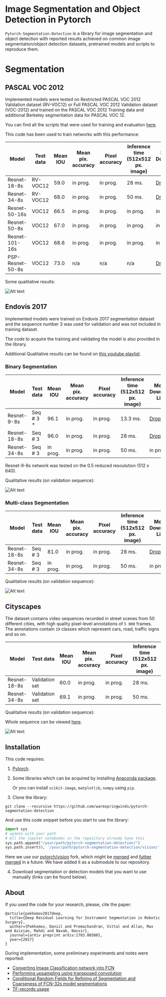 # Image Segmentation and Object Detection in Pytorch 

```Pytorch-Segmentation-Detection``` is a library for image segmentation and object detection with reported results achieved on common image segmentation/object detection datasets, pretrained models and scripts to reproduce them.


# Segmentation


## PASCAL VOC 2012

Implemented models were tested on Restricted PASCAL VOC 2012 Validation dataset (RV-VOC12) or Full PASCAL VOC 2012 Validation dataset (VOC-2012) and trained on
the PASCAL VOC 2012 Training data and additional Berkeley segmentation data for PASCAL VOC 12.

You can find all the scripts that were used for training and evaluation [here](pytorch_segmentation_detection/recipes/pascal_voc/segmentation).

This code has been used to train networks with this performance:

| Model            | Test data |Mean IOU | Mean pix. accuracy | Pixel accuracy|Inference time (512x512 px. image) | Model Download Link | Related paper |
|------------------|-----------|---------|--------------------|----------------|----|---------------------|----------|
| Resnet-18-8s    | RV-VOC12  | 59.0   | in prog.           | in prog.       |28 ms.| [Dropbox](https://www.dropbox.com/s/zxv1hb09fa8numa/resnet_18_8s_59.pth?dl=0)            | [DeepLab](https://arxiv.org/abs/1606.00915) |
| Resnet-34-8s   | RV-VOC12  | 68.0   | in prog.           | in prog.  | 50 ms.  | [Dropbox](https://www.dropbox.com/s/91wcu6bpqezu4br/resnet_34_8s_68.pth?dl=0)            | [DeepLab](https://arxiv.org/abs/1606.00915) |
| Resnet-50-16s   | VOC12  | 66.5   | in prog.           | in prog.  | in prog.  | in prog.        | [DeepLab](https://arxiv.org/abs/1606.00915) |
| Resnet-50-8s   | VOC12  | 67.0   | in prog.           | in prog.  | in prog.  | in prog.        | [DeepLab](https://arxiv.org/abs/1606.00915) |
| Resnet-101-16s   | VOC12  | 68.6   | in prog.           | in prog.  | in prog.  | in prog.        | [DeepLab](https://arxiv.org/abs/1606.00915) |
| PSP-Resnet-50-8s  | VOC12  | 73.0   | n/a              | n/a         | n/a |     [Dropbox](https://www.dropbox.com/s/i96v4wz2599uxzc/resnet_50_psp_long.pth?dl=0)                | [PSPnet](https://arxiv.org/abs/1612.01105) |


Some qualitative results:

![Alt text](pytorch_segmentation_detection/recipes/pascal_voc/segmentation/segmentation_demo_preview.gif?raw=true "Title")


## Endovis 2017

Implemented models were trained on Endovis 2017 segmentation dataset and the sequence number
3 was used for validation and was not included in training dataset. 

The code to acquire the training and validating the model is also provided in the library.

Additional Qualitative results can be found on [this youtube playlist](https://www.youtube.com/watch?v=DJZxOuT5GY0&list=PLJkMX36nfYD3MpJozA3kdJKQpTVishk5_).

### Binary Segmentation

| Model            | Test data |Mean IOU | Mean pix. accuracy | Pixel accuracy|Inference time (512x512 px. image) | Model Download Link |
|------------------|-----------|---------|--------------------|----------------|----|---------------------|
| Resnet-9-8s   | Seq # 3 *  | 96.1   | in prog.           | in prog.       |13.3 ms.| [Dropbox](https://www.dropbox.com/s/3l7o1sfrnqhnpw8/resnet_9_8s.pth?dl=0)            |
| Resnet-18-8s   | Seq # 3  | 96.0   | in prog.           | in prog.       |28 ms.| [Dropbox](https://www.dropbox.com/s/4lemtiaacrytatu/resnet_18_8s_best.pth?dl=0)            |
| Resnet-34-8s   | Seq # 3  | in prog.   | in prog.           | in prog.  | 50 ms.  | in prog.            |

Resnet-9-8s network was tested on the 0.5 reduced resoulution (512 x 640).

Qualitative results (on validation sequence):

![Alt text](pytorch_segmentation_detection/recipes/endovis_2017/segmentation/validation_binary.gif?raw=true "Title")

### Multi-class Segmentation

| Model            | Test data |Mean IOU | Mean pix. accuracy | Pixel accuracy|Inference time (512x512 px. image) | Model Download Link |
|------------------|-----------|---------|--------------------|----------------|----|---------------------|
| Resnet-18-8s   | Seq # 3  | 81.0   | in prog.           | in prog.       |28 ms.| [Dropbox](https://www.dropbox.com/s/p9ey655mmzb3v5l/resnet_18_8s_multiclass_best.pth?dl=0)            |
| Resnet-34-8s   | Seq # 3  | in prog.   | in prog.           | in prog.  | 50 ms.  | in prog            |

Qualitative results (on validation sequence):

![Alt text](pytorch_segmentation_detection/recipes/endovis_2017/segmentation/validation_multiclass.gif?raw=true "Title")


## Cityscapes

 The dataset contains video sequences recorded in street scenes from 50 different cities, with high quality pixel-level annotations of  ```5 000``` frames. The annotations contain ```19``` classes which represent cars, road, traffic signs and so on.
 
 | Model            | Test data |Mean IOU | Mean pix. accuracy | Pixel accuracy|Inference time (512x512 px. image) | Model Download Link |
|------------------|-----------|---------|--------------------|----------------|----|---------------------|
| Resnet-18-8s   | Validation set  | 60.0   | in prog.           | in prog.       |28 ms.| [Dropbox](https://www.dropbox.com/s/vdy4sqkk2s3f5v5/resnet_18_8s_cityscapes_best.pth?dl=0)            |
| Resnet-34-8s   | Validation set  | 69.1   | in prog.           | in prog.  | 50 ms.  | [Dropbox](https://www.dropbox.com/s/jeaw9ny0jtl60uc/resnet_34_8s_cityscapes_best.pth?dl=0)           |

Qualitative results (on validation sequence):

Whole sequence can be viewed [here](https://www.youtube.com/watch?v=rYYbmYXmC0E).

![Alt text](pytorch_segmentation_detection/recipes/cityscapes/cityscapes_demo.gif?raw=true "Title")


## Installation

This code requires:

1. [Pytorch](https://github.com/pytorch/pytorch).

2. Some libraries which can be acquired by installing [Anaconda package](https://www.continuum.io/downloads).
 
    Or you can install ```scikit-image```, ```matplotlib```, ```numpy``` using ```pip```.
 
3. Clone the library:

 ```git clone --recursive https://github.com/warmspringwinds/pytorch-segmentation-detection```
 
   And use this code snippet before you start to use the library:
 
   ```python
   import sys
   # update with your path
   # All the jupyter notebooks in the repository already have this
   sys.path.append("/your/path/pytorch-segmentation-detection/")
   sys.path.insert(0, '/your/path/pytorch-segmentation-detection/vision/')
   ```
   Here we use our [pytorch/vision](https://github.com/pytorch/vision) fork, which might
   be [merged](https://github.com/pytorch/vision/pull/184) and [futher merged](https://github.com/pytorch/vision/pull/190) in a future.
   We have added it as a submodule to our repository.

4. Download segmentation or detection models that you want to use manually (links can be found below).

## About

If you used the code for your research, please, cite the paper:

    @article{pakhomov2017deep,
      title={Deep Residual Learning for Instrument Segmentation in Robotic Surgery},
      author={Pakhomov, Daniil and Premachandran, Vittal and Allan, Max and Azizian, Mahdi and Navab, Nassir},
      journal={arXiv preprint arXiv:1703.08580},
      year={2017}
    }

During implementation, some preliminary experiments and notes were reported:
- [Converting Image Classification network into FCN](http://warmspringwinds.github.io/tensorflow/tf-slim/2016/10/30/image-classification-and-segmentation-using-tensorflow-and-tf-slim/)
- [Performing upsampling using transposed convolution](http://warmspringwinds.github.io/tensorflow/tf-slim/2016/11/22/upsampling-and-image-segmentation-with-tensorflow-and-tf-slim/)
- [Conditional Random Fields for Refining of Segmentation and Coarseness of FCN-32s model segmentations](http://warmspringwinds.github.io/tensorflow/tf-slim/2016/12/18/image-segmentation-with-tensorflow-using-cnns-and-conditional-random-fields/)
- [TF-records usage](http://warmspringwinds.github.io/tensorflow/tf-slim/2016/12/21/tfrecords-guide/)
